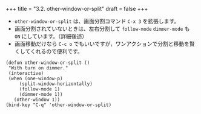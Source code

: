 +++
title = "3.2. other-window-or-split"
draft = false
+++
* `other-window-or-split` は、画面分割コマンド `C-x 3` を拡張します。
* 画面分割されていないときは、左右分割して `follow-mode` `dimmer-mode` も `ON` にしています。（詳細後述）
* 画面移動だけなら `C-c o` でもいいですが，ワンアクションで分割と移動を賢くしてくれるので便利です。

```elisp
(defun other-window-or-split ()
 "With turn on dimmer."
 (interactive)
 (when (one-window-p)
	 (split-window-horizontally)
	 (follow-mode 1)
	 (dimmer-mode 1))
   (other-window 1))
(bind-key "C-q" 'other-window-or-split)
```
